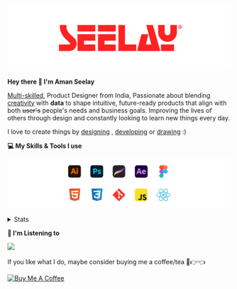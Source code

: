 [![banner](./images/seelay.svg)](https://www.seelay.in)

**Hey there 👋 I'm Aman Seelay**

[Multi-skilled](https://www.seelay.in/#skills), Product Designer from India, Passionate about blending [creativity](https://illustrations.seelay.in) with <b>data</b> to shape intuitive, future-ready products that align with both <s>user's</s> people's needs and business goals. Improving the lives of others through design and constantly looking to learn new things every day.

I love to create things by [designing](https://www.seelay.in/#work) , [developing](https://www.seelay.in/#projects) or [drawing](https://art.seelay.in) :)

**💻 My Skills & Tools I use**

[![banner](./images/skills&tools.svg)](https://www.seelay.in/about)

<details>
  <summary>Stats</summary>

---

<!--START_SECTION:waka-->
![Profile Views](http://img.shields.io/badge/Profile%20Views-2-blue)

**🐱 My GitHub Data** 

> 📦 820.2 kB Used in GitHub's Storage 
 > 
> 🏆 857 Contributions in the Year 2024
 > 
> 💼 Opted to Hire
 > 
> 📜 1 Public Repository 
 > 
> 🔑 45 Private Repository 
 > 
**I'm a Night 🦉** 

```text
🌞 Morning                342 commits         ███░░░░░░░░░░░░░░░░░░░░░░   12.76 % 
🌆 Daytime                463 commits         ████░░░░░░░░░░░░░░░░░░░░░   17.28 % 
🌃 Evening                844 commits         ████████░░░░░░░░░░░░░░░░░   31.49 % 
🌙 Night                  1031 commits        ██████████░░░░░░░░░░░░░░░   38.47 % 
```
📅 **I'm Most Productive on Thursday** 

```text
Monday                   342 commits         ███░░░░░░░░░░░░░░░░░░░░░░   12.76 % 
Tuesday                  425 commits         ████░░░░░░░░░░░░░░░░░░░░░   15.86 % 
Wednesday                304 commits         ███░░░░░░░░░░░░░░░░░░░░░░   11.34 % 
Thursday                 488 commits         █████░░░░░░░░░░░░░░░░░░░░   18.21 % 
Friday                   325 commits         ███░░░░░░░░░░░░░░░░░░░░░░   12.13 % 
Saturday                 337 commits         ███░░░░░░░░░░░░░░░░░░░░░░   12.57 % 
Sunday                   459 commits         ████░░░░░░░░░░░░░░░░░░░░░   17.13 % 
```


📊 **This Week I Spent My Time On** 

```text
🕑︎ Time Zone: Asia/Kolkata

💬 Programming Languages: 
Other                    5 hrs 19 mins       █████████████████████░░░░   83.61 % 
JSON                     26 mins             ██░░░░░░░░░░░░░░░░░░░░░░░   07.03 % 
Bash                     16 mins             █░░░░░░░░░░░░░░░░░░░░░░░░   04.31 % 
TypeScript               11 mins             █░░░░░░░░░░░░░░░░░░░░░░░░   02.89 % 
Git Config               3 mins              ░░░░░░░░░░░░░░░░░░░░░░░░░   00.91 % 

🔥 Editors: 
Chrome                   5 hrs               ████████████████████░░░░░   78.53 % 
VS Code                  51 mins             ███░░░░░░░░░░░░░░░░░░░░░░   13.42 % 
Edge                     30 mins             ██░░░░░░░░░░░░░░░░░░░░░░░   08.05 % 

💻 Operating System: 
Windows                  6 hrs 22 mins       █████████████████████████   100.00 % 
```

**I Mostly Code in JavaScript** 

```text
JavaScript               28 repos            ███████████████░░░░░░░░░░   59.57 % 
TypeScript               12 repos            ██████░░░░░░░░░░░░░░░░░░░   25.53 % 
HTML                     4 repos             ██░░░░░░░░░░░░░░░░░░░░░░░   08.51 % 
Java                     3 repos             ██░░░░░░░░░░░░░░░░░░░░░░░   06.38 % 
```




 Last Updated on 16/12/2024 06:51:13 UTC
<!--END_SECTION:waka-->

---

 </details>

**🎵 I'm Listening to**

<object data="https://now-play.vercel.app/api/generate?uid=7a17a86e-d6b7-43b5-8d9c-1d6dae42a779" >

  <img src="https://now-play.vercel.app/api/generate?uid=7a17a86e-d6b7-43b5-8d9c-1d6dae42a779" />

</object>

If you like what I do, maybe consider buying me a coffee/tea 🥺👉👈

<a href="https://www.buymeacoffee.com/seelay" target="_blank"><img src="https://cdn.buymeacoffee.com/buttons/v2/default-red.png" alt="Buy Me A Coffee" width="150" ></a>

